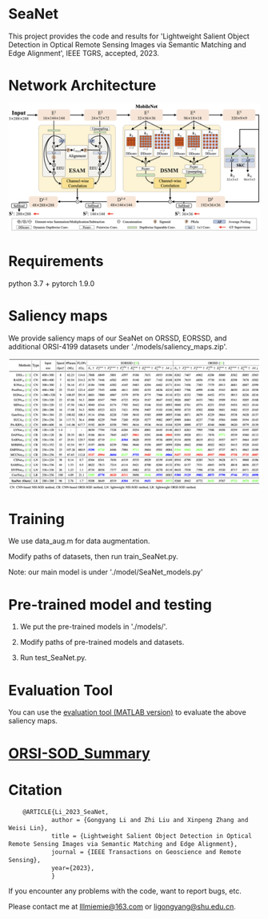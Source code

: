 # SeaNet
This project provides the code and results for 'Lightweight Salient Object Detection in Optical Remote Sensing Images via Semantic Matching and Edge Alignment', IEEE TGRS, accepted, 2023.

# Network Architecture
   <div align=center>
   <img src="https://github.com/MathLee/SeaNet/blob/main/image/SeaNet.png">
   </div>
   
   
# Requirements
   python 3.7 + pytorch 1.9.0


# Saliency maps
   We provide saliency maps of our SeaNet on ORSSD, EORSSD, and additional ORSI-4199 datasets under './models/saliency_maps.zip'.
      
   ![Image](https://github.com/MathLee/SeaNet/blob/main/image/table.png)
   
   
# Training
   We use data_aug.m for data augmentation. 
   
   Modify paths of datasets, then run train_SeaNet.py.

Note: our main model is under './model/SeaNet_models.py'



# Pre-trained model and testing
1. We put the pre-trained models in './models/'.

2. Modify paths of pre-trained models and datasets.

3. Run test_SeaNet.py.

   
# Evaluation Tool
   You can use the [evaluation tool (MATLAB version)](https://github.com/MathLee/MatlabEvaluationTools) to evaluate the above saliency maps.


# [ORSI-SOD_Summary](https://github.com/MathLee/ORSI-SOD_Summary)
   
# Citation
        @ARTICLE{Li_2023_SeaNet,
                author = {Gongyang Li and Zhi Liu and Xinpeng Zhang and Weisi Lin},
                title = {Lightweight Salient Object Detection in Optical Remote Sensing Images via Semantic Matching and Edge Alignment},
                journal = {IEEE Transactions on Geoscience and Remote Sensing},
                year={2023},
                }
                
                
If you encounter any problems with the code, want to report bugs, etc.

Please contact me at lllmiemie@163.com or ligongyang@shu.edu.cn.
